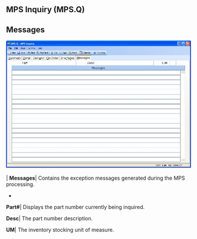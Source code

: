 ## MPS Inquiry (MPS.Q)
<PageHeader />

## Messages

![](./MPS-Q-6.jpg)

| **Messages**|  Contains the exception messages generated during the MPS
processing.

-  
**Part#**|  Displays the part number currently being inquired.

**Desc**|  The part number description.

**UM**|  The inventory stocking unit of measure.


<badge text= "Version 8.10.57 " vertical="middle" />

<PageFooter />
